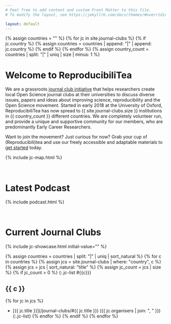 ```yaml
---
# Feel free to add content and custom Front Matter to this file.
# To modify the layout, see https://jekyllrb.com/docs/themes/#overriding-theme-defaults

layout: default
---
```


{% assign countries = "" %}
{% for jc in site.journal-clubs %}
{% if jc.country %}
{% assign countries = countries | append: "|" | append: jc.country %}
{% endif %}
{% endfor %}
{% assign country_count = countries | split: "|" | uniq | size | minus: 1 %}


# **Welcome to ReproducibiliTea**

We are a grassroots [journal club initiative](/about/) that helps researchers create local Open Science journal clubs at their universities to discuss diverse issues, papers and ideas about improving science, reproducibility and the Open Science movement. Started in early 2018 at the University of Oxford, ReproducibiliTea has now spread to {{ site.journal-clubs.size }} institutions in {{ country_count }} different countries. We are completely volunteer run, and provide a unique and supportive community for our members, who are predominantly Early Career Researchers.

Want to join the movement? Just curious for now? Grab your cup of (Reproducibili)tea and use our freely accessible and adaptable materials to [get started](/getting-started/) today.
<a rel="me" href="https://scicomm.xyz/@ReproducibiliTeaGlobal"></a>

{% include jc-map.html %}

<br/>

# Latest Podcast

{% include podcast.html %}

<br/>


# Current Journal Clubs

{% include jc-showcase.html initial-value="" %}

{% assign countries = countries | split: "|" | uniq | sort_natural %}
{% for c in countries %}
{% assign jcs = site.journal-clubs | where: "country", c %}
{% assign jcs = jcs | sort_natural: "title" %}
{% assign jc_count = jcs | size %}
{% if jc_count > 0 %}
{:.jc-list #{{c}}}
## {{ c }} 
{% for jc in jcs %}
- [{{ jc.title }}](/journal-clubs/#{{ jc.title }}) ({{ jc.organisers | join: ", " }})
{:.jc-list}
{% endfor %}
{% endif %}
{% endfor %}



